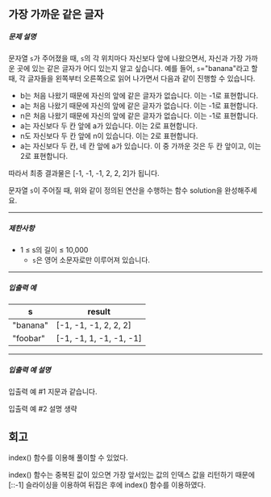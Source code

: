## 가장 가까운 같은 글자

##### 문제 설명

문자열 `s`가 주어졌을 때, `s`의 각 위치마다 자신보다 앞에 나왔으면서, 자신과 가장 가까운 곳에 있는 같은 글자가 어디 있는지 알고 싶습니다.
예를 들어, `s`="banana"라고 할 때, 각 글자들을 왼쪽부터 오른쪽으로 읽어 나가면서 다음과 같이 진행할 수 있습니다.

- b는 처음 나왔기 때문에 자신의 앞에 같은 글자가 없습니다. 이는 -1로 표현합니다.
- a는 처음 나왔기 때문에 자신의 앞에 같은 글자가 없습니다. 이는 -1로 표현합니다.
- n은 처음 나왔기 때문에 자신의 앞에 같은 글자가 없습니다. 이는 -1로 표현합니다.
- a는 자신보다 두 칸 앞에 a가 있습니다. 이는 2로 표현합니다.
- n도 자신보다 두 칸 앞에 n이 있습니다. 이는 2로 표현합니다.
- a는 자신보다 두 칸, 네 칸 앞에 a가 있습니다. 이 중 가까운 것은 두 칸 앞이고, 이는 2로 표현합니다.

따라서 최종 결과물은 [-1, -1, -1, 2, 2, 2]가 됩니다.

문자열 `s`이 주어질 때, 위와 같이 정의된 연산을 수행하는 함수 solution을 완성해주세요.

------

##### 제한사항

- 1 ≤ s의 길이 ≤ 10,000
  - `s`은 영어 소문자로만 이루어져 있습니다.

------

##### 입출력 예

| s        | result                  |
| -------- | ----------------------- |
| "banana" | [-1, -1, -1, 2, 2, 2]   |
| "foobar" | [-1, -1, 1, -1, -1, -1] |

------

##### 입출력 예 설명

입출력 예 #1
지문과 같습니다.

입출력 예 #2
설명 생략

## 회고

index() 함수를 이용해 풀이할 수 있었다.

index() 함수는 중복된 값이 있으면 가장 앞서있는 값의 인덱스 값을 리턴하기 때문에 [::-1] 슬라이싱을 이용하여 뒤집은 후에 index() 함수를 이용하였다.

